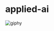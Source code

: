 # applied-ai
![giphy](https://user-images.githubusercontent.com/93263659/196810921-1ffc471f-1631-4d91-b1c1-8eb788226ea0.gif)
